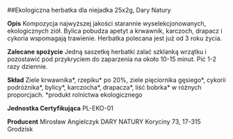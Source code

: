 ##Ekologiczna herbatka dla niejadka 25x2g, Dary Natury

**Opis** Kompozycja najwyższej jakości starannie wyselekcjonowanych, ekologicznych ziół. Bylica pobudza apetyt a krwawnik, karczoch, drapacz i cykoria wspomagają trawienie. Herbatka polecana jest już od 3 roku życia.
 
**Zalecane spożycie** Jedną saszetkę herbatki zalać szklanką wrzątku i pozostawić pod przykryciem do zaparzenia na około 10-15 minut. Pić 1-2 razy dziennie.

**Skład** Ziele krwawnika\*, rzepiku\* po 20%, ziele pięciornika gęsiego\*, cykorii podróżnika\*, bylicy\*, karczocha\*, drapacza\*, liść bobrka\* w różnych proporcjach. 
*produkt rolnictwa ekologicznego

**Jednostka Certyfikująca** PL-EKO-01

**Producent** Mirosław Angielczyk DARY NATURY
Koryciny 73, 17-315 Grodzisk
